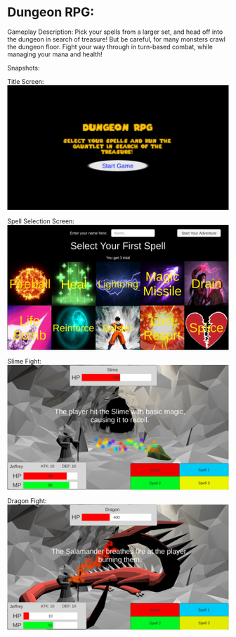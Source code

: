 # Dungeon RPG:

Gameplay Description:
Pick your spells from a larger set, and head off into the dungeon in search of treasure! But be careful, for many monsters crawl the dungeon floor. Fight your way through in turn-based combat, while managing your mana and health!

Snapshots:

Title Screen:
![alt text](https://github.com/Shepard-Jeffrey/csc470-fall2020/raw/master/exercises/final/ScreenShots/TitleScreen.png "Title Screen")

Spell Selection Screen:
![alt text](https://github.com/Shepard-Jeffrey/csc470-fall2020/raw/master/exercises/final/ScreenShots/SpellScreen.png "Spell Selection Screen")

Slime Fight:
![alt text](https://github.com/Shepard-Jeffrey/csc470-fall2020/raw/master/exercises/final/ScreenShots/Slimefight.png "Slime Fight")

Dragon Fight:
![alt text](https://github.com/Shepard-Jeffrey/csc470-fall2020/raw/master/exercises/final/ScreenShots/DragonFight.png "Dragon Fight")